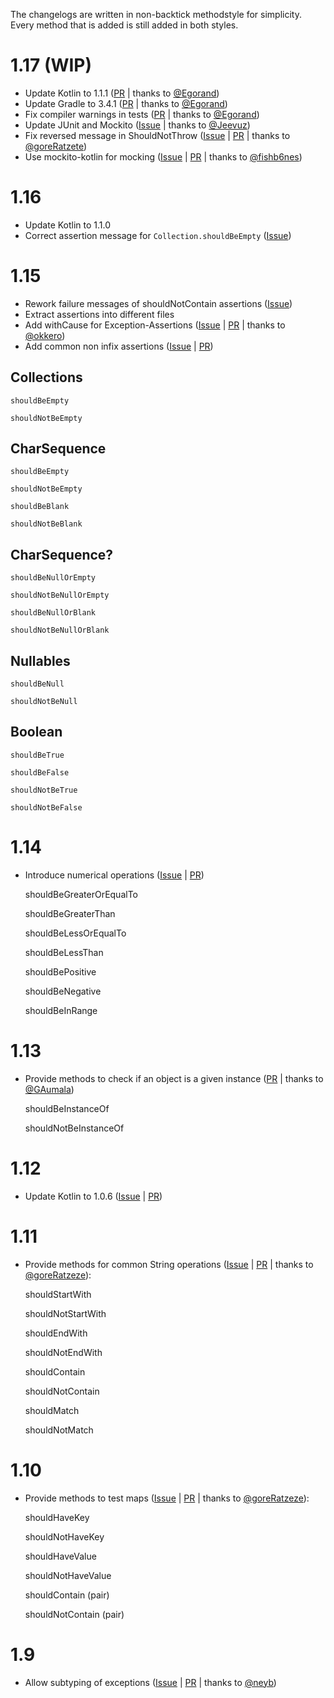 The changelogs are written in non-backtick methodstyle for simplicity.
Every method that is added is still added in both styles.

# 1.17 (WIP)
* Update Kotlin to 1.1.1 ([PR](https://github.com/MarkusAmshove/Kluent/pull/28) | thanks to [@Egorand](https://github.com/Egorand))
* Update Gradle to 3.4.1 ([PR](https://github.com/MarkusAmshove/Kluent/pull/29) | thanks to [@Egorand](https://github.com/Egorand))
* Fix compiler warnings in tests ([PR](https://github.com/MarkusAmshove/Kluent/pull/30) | thanks to [@Egorand](https://github.com/Egorand))
* Update JUnit and Mockito ([Issue](https://github.com/MarkusAmshove/Kluent/issues/31) | thanks to [@Jeevuz](https://github.com/Jeevuz))
* Fix reversed message in ShouldNotThrow ([Issue](https://github.com/MarkusAmshove/Kluent/issues/33) | [PR](https://github.com/MarkusAmshove/Kluent/pull/34) | thanks to [@goreRatzete](https://github.com/goreRatzete))
* Use mockito-kotlin for mocking ([Issue](https://github.com/MarkusAmshove/Kluent/issues/32) | [PR](https://github.com/MarkusAmshove/Kluent/pull/35) | thanks to [@fishb6nes](https://github.com/fishb6nes))

# 1.16
* Update Kotlin to 1.1.0
* Correct assertion message for `Collection.shouldBeEmpty` ([Issue](https://github.com/MarkusAmshove/Kluent/issues/27))

# 1.15
* Rework failure messages of shouldNotContain assertions ([Issue](https://github.com/MarkusAmshove/Kluent/issues/20))
* Extract assertions into different files
* Add withCause for Exception-Assertions ([Issue](https://github.com/MarkusAmshove/Kluent/issues/24) | [PR](https://github.com/MarkusAmshove/Kluent/pull/25) | thanks to [@okkero](https://github.com/okkero))
* Add common non infix assertions ([Issue](https://github.com/MarkusAmshove/Kluent/issues/21) | [PR](https://github.com/MarkusAmshove/Kluent/pull/26))

## Collections

    shouldBeEmpty

    shouldNotBeEmpty

## CharSequence

    shouldBeEmpty

    shouldNotBeEmpty

    shouldBeBlank

    shouldNotBeBlank

## CharSequence?

    shouldBeNullOrEmpty

    shouldNotBeNullOrEmpty

    shouldBeNullOrBlank

    shouldNotBeNullOrBlank

## Nullables

    shouldBeNull

    shouldNotBeNull

## Boolean

    shouldBeTrue

    shouldBeFalse

    shouldNotBeTrue

    shouldNotBeFalse


# 1.14
* Introduce numerical operations ([Issue](https://github.com/MarkusAmshove/Kluent/issues/17) | [PR](https://github.com/MarkusAmshove/Kluent/pull/18))

    shouldBeGreaterOrEqualTo

    shouldBeGreaterThan

    shouldBeLessOrEqualTo

    shouldBeLessThan

    shouldBePositive

    shouldBeNegative

    shouldBeInRange

# 1.13
* Provide methods to check if an object is a given instance ([PR](https://github.com/MarkusAmshove/Kluent/pull/16) | thanks to [@GAumala](https://github.com/GAumala))

    shouldBeInstanceOf

    shouldNotBeInstanceOf

# 1.12
* Update Kotlin to 1.0.6 ([Issue](https://github.com/MarkusAmshove/Kluent/issues/14) | [PR](https://github.com/MarkusAmshove/Kluent/pull/15))

# 1.11
* Provide methods for common String operations ([Issue](https://github.com/MarkusAmshove/Kluent/issues/12) | [PR](https://github.com/MarkusAmshove/Kluent/pull/13) | thanks to [@goreRatzeze](https://github.com/goreRatzete)):

    shouldStartWith

    shouldNotStartWith

    shouldEndWith

    shouldNotEndWith

    shouldContain

    shouldNotContain

    shouldMatch

    shouldNotMatch

# 1.10

* Provide methods to test maps ([Issue](https://github.com/MarkusAmshove/Kluent/issues/10) | [PR](https://github.com/MarkusAmshove/Kluent/pull/11) | thanks to [@goreRatzeze](https://github.com/goreRatzete)):

    shouldHaveKey
    
    shouldNotHaveKey
    
    shouldHaveValue
    
    shouldNotHaveValue
    
    shouldContain (pair)
    
    shouldNotContain (pair)


# 1.9

* Allow subtyping of exceptions ([Issue](https://github.com/MarkusAmshove/Kluent/issues/7) | [PR](https://github.com/MarkusAmshove/Kluent/pull/8) | thanks to [@neyb](https://github.com/neyb))
